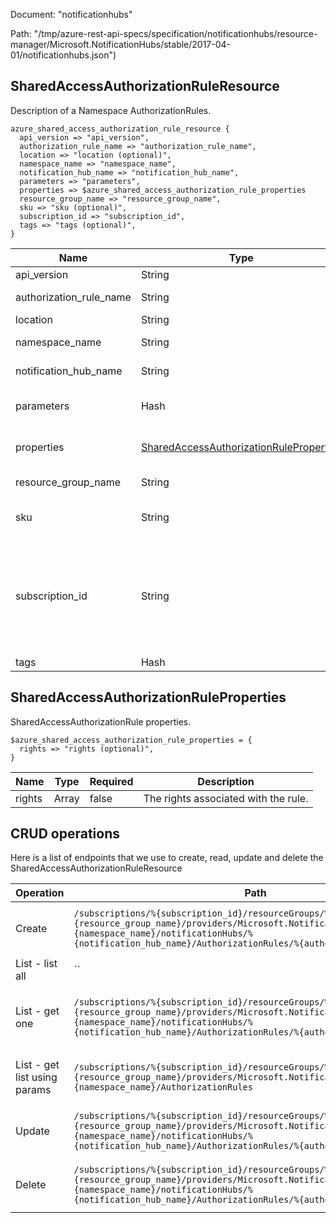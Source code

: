 Document: "notificationhubs"


Path: "/tmp/azure-rest-api-specs/specification/notificationhubs/resource-manager/Microsoft.NotificationHubs/stable/2017-04-01/notificationhubs.json")

## SharedAccessAuthorizationRuleResource

Description of a Namespace AuthorizationRules.

```puppet
azure_shared_access_authorization_rule_resource {
  api_version => "api_version",
  authorization_rule_name => "authorization_rule_name",
  location => "location (optional)",
  namespace_name => "namespace_name",
  notification_hub_name => "notification_hub_name",
  parameters => "parameters",
  properties => $azure_shared_access_authorization_rule_properties
  resource_group_name => "resource_group_name",
  sku => "sku (optional)",
  subscription_id => "subscription_id",
  tags => "tags (optional)",
}
```

| Name        | Type           | Required       | Description       |
| ------------- | ------------- | ------------- | ------------- |
|api_version | String | true | Client Api Version. |
|authorization_rule_name | String | true | Authorization Rule Name. |
|location | String | false | Resource location |
|namespace_name | String | true | The namespace name. |
|notification_hub_name | String | true | The notification hub name. |
|parameters | Hash | true | The shared access authorization rule. |
|properties | [SharedAccessAuthorizationRuleProperties](#sharedaccessauthorizationruleproperties) | false | Properties of the Namespace AuthorizationRule. |
|resource_group_name | String | true | The name of the resource group. |
|sku | String | false | The sku of the created namespace |
|subscription_id | String | true | Gets subscription credentials which uniquely identify Microsoft Azure subscription. The subscription ID forms part of the URI for every service call. |
|tags | Hash | false | Resource tags |
        
## SharedAccessAuthorizationRuleProperties

SharedAccessAuthorizationRule properties.

```puppet
$azure_shared_access_authorization_rule_properties = {
  rights => "rights (optional)",
}
```

| Name        | Type           | Required       | Description       |
| ------------- | ------------- | ------------- | ------------- |
|rights | Array | false | The rights associated with the rule. |



## CRUD operations

Here is a list of endpoints that we use to create, read, update and delete the SharedAccessAuthorizationRuleResource

| Operation | Path | Verb | Description | OperationID |
| ------------- | ------------- | ------------- | ------------- | ------------- |
|Create|`/subscriptions/%{subscription_id}/resourceGroups/%{resource_group_name}/providers/Microsoft.NotificationHubs/namespaces/%{namespace_name}/notificationHubs/%{notification_hub_name}/AuthorizationRules/%{authorization_rule_name}`|Put|Creates/Updates an authorization rule for a NotificationHub|NotificationHubs_CreateOrUpdateAuthorizationRule|
|List - list all|``||||
|List - get one|`/subscriptions/%{subscription_id}/resourceGroups/%{resource_group_name}/providers/Microsoft.NotificationHubs/namespaces/%{namespace_name}/notificationHubs/%{notification_hub_name}/AuthorizationRules/%{authorization_rule_name}`|Get|Gets an authorization rule for a NotificationHub by name.|NotificationHubs_GetAuthorizationRule|
|List - get list using params|`/subscriptions/%{subscription_id}/resourceGroups/%{resource_group_name}/providers/Microsoft.NotificationHubs/namespaces/%{namespace_name}/AuthorizationRules`|Get|Gets the authorization rules for a namespace.|Namespaces_ListAuthorizationRules|
|Update|`/subscriptions/%{subscription_id}/resourceGroups/%{resource_group_name}/providers/Microsoft.NotificationHubs/namespaces/%{namespace_name}/notificationHubs/%{notification_hub_name}/AuthorizationRules/%{authorization_rule_name}`|Put|Creates/Updates an authorization rule for a NotificationHub|NotificationHubs_CreateOrUpdateAuthorizationRule|
|Delete|`/subscriptions/%{subscription_id}/resourceGroups/%{resource_group_name}/providers/Microsoft.NotificationHubs/namespaces/%{namespace_name}/notificationHubs/%{notification_hub_name}/AuthorizationRules/%{authorization_rule_name}`|Delete|Deletes a notificationHub authorization rule|NotificationHubs_DeleteAuthorizationRule|
